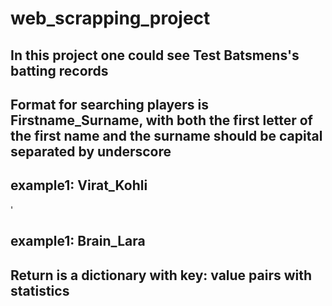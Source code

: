 # web_scrapping_project

## In this project one could see Test Batsmens's batting records

## Format for searching players is Firstname_Surname, with both the first letter of the first name and the surname should be capital separated by underscore

## example1: Virat_Kohli
'
## example1: Brain_Lara

## Return is a dictionary with key: value pairs with statistics
